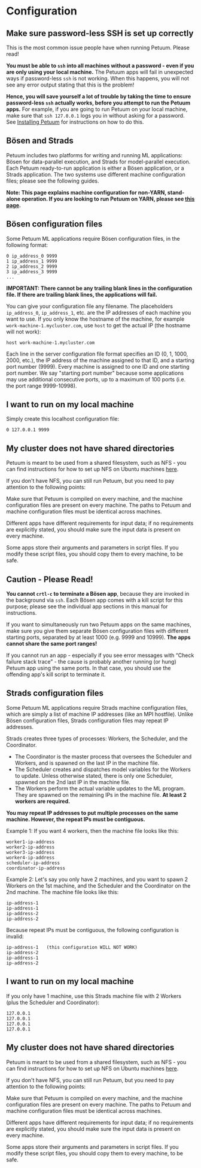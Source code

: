 # Configuration

## Make sure password-less SSH is set up correctly

This is the most common issue people have when running Petuum. Please read!

**You must be able to `ssh` into all machines without a password - even if you are only using your local machine.** The Petuum apps will fail in unexpected ways if password-less `ssh` is not working. When this happens, you will not see any error output stating that this is the problem!

**Hence, you will save yourself a lot of trouble by taking the time to ensure password-less `ssh` actually works, before you attempt to run the Petuum apps.** For example, if you are going to run Petuum on your local machine, make sure that `ssh 127.0.0.1` logs you in without asking for a password. See [Installing Petuum](installation.md) for instructions on how to do this.

## Bösen and Strads

Petuum includes two platforms for writing and running ML applications: Bösen for data-parallel execution, and Strads for model-parallel execution. Each Petuum ready-to-run application is either a Bösen application, or a Strads application. The two systems use different machine configuration files; please see the following guides.

**Note: This page explains machine configuration for non-YARN, stand-alone operation. If you are looking to run Petuum on YARN, please see [this page](https://github.com/petuum/bosen/wiki/Running-on-YARN-HDFS).**

## Bösen configuration files

Some Petuum ML applications require Bösen configuration files, in the following format:

```
0 ip_address_0 9999
1 ip_address_1 9999
2 ip_address_2 9999
3 ip_address_3 9999
...
```

**IMPORTANT: There cannot be any trailing blank lines in the configuration file. If there are trailing blank lines, the applications will fail.**

You can give your configuration file any filename. The placeholders `ip_address_0`, `ip_address_1`, etc. are the IP addresses of each machine you want to use. If you only know the hostname of the machine, for example `work-machine-1.mycluster.com`, use `host` to get the actual IP (the hostname will not work):

```
host work-machine-1.mycluster.com
```

Each line in the server configuration file format specifies an ID (0, 1, 1000, 2000, etc.), the IP address of the machine assigned to that ID, and a starting port number (9999). Every machine is assigned to one ID and one starting port number. We say "starting port number" because some applications may use additional consecutive ports, up to a maximum of 100 ports (i.e. the port range 9999-10998).

## I want to run on my local machine

Simply create this localhost configuration file:

```
0 127.0.0.1 9999
```

## My cluster does not have shared directories

Petuum is meant to be used from a shared filesystem, such as NFS - you can find instructions for how to set up NFS on Ubuntu machines [here](https://help.ubuntu.com/14.04/serverguide/network-file-system.html).

If you don't have NFS, you can still run Petuum, but you need to pay attention to the following points:

Make sure that Petuum is compiled on every machine, and the machine configuration files are present on every machine. The paths to Petuum and machine configuration files must be identical across machines.

Different apps have different requirements for input data; if no requirements are explicitly stated, you should make sure the input data is present on every machine.

Some apps store their arguments and parameters in script files. If you modify these script files, you should copy them to every machine, to be safe.

## Caution - Please Read!

**You cannot `crtl-c` to terminate a Bösen app**, because they are invoked in the background via `ssh`. Each Bösen app comes with a kill script for this purpose; please see the individual app sections in this manual for instructions.

If you want to simultaneously run two Petuum apps on the same machines, make sure you give them separate Bösen configuration files with different starting ports, separated by at least 1000 (e.g. 9999 and 10999). **The apps cannot share the same port ranges!**

If you cannot run an app - especially if you see error messages with “Check failure stack trace” - the cause is probably another running (or hung) Petuum app using the same ports. In that case, you should use the offending app's kill script to terminate it.

## Strads configuration files

Some Petuum ML applications require Strads machine configuration files, which are simply a list of machine IP addresses (like an MPI hostfile). Unlike Bösen configuration files, Strads configuration files may repeat IP addresses.

Strads creates three types of processes: Workers, the Scheduler, and the Coordinator.
- The Coordinator is the master process that oversees the Scheduler and Workers, and is spawned on the last IP in the machine file.
- The Scheduler creates and dispatches model variables for the Workers to update. Unless otherwise stated, there is only one Scheduler, spawned on the 2nd last IP in the machine file.
- The Workers perform the actual variable updates to the ML program. They are spawned on the remaining IPs in the machine file. **At least 2 workers are required.**

**You may repeat IP addresses to put multiple processes on the same machine. However, the repeat IPs must be contiguous.**

Example 1: If you want 4 workers, then the machine file looks like this:

```
worker1-ip-address
worker2-ip-address
worker3-ip-address
worker4-ip-address
scheduler-ip-address
coordinator-ip-address
```

Example 2: Let's say you only have 2 machines, and you want to spawn 2 Workers on the 1st machine, and the Scheduler and the Coordinator on the 2nd machine. The machine file looks like this:

```
ip-address-1
ip-address-1
ip-address-2
ip-address-2
```

Because repeat IPs must be contiguous, the following configuration is invalid:

```
ip-address-1   (this configuration WILL NOT WORK)
ip-address-2
ip-address-1
ip-address-2
```

## I want to run on my local machine

If you only have 1 machine, use this Strads machine file with 2 Workers (plus the Scheduler and Coordinator):

```
127.0.0.1
127.0.0.1
127.0.0.1
127.0.0.1
```

## My cluster does not have shared directories

Petuum is meant to be used from a shared filesystem, such as NFS - you can find instructions for how to set up NFS on Ubuntu machines [here](https://help.ubuntu.com/14.04/serverguide/network-file-system.html).

If you don't have NFS, you can still run Petuum, but you need to pay attention to the following points:

Make sure that Petuum is compiled on every machine, and the machine configuration files are present on every machine. The paths to Petuum and machine configuration files must be identical across machines.

Different apps have different requirements for input data; if no requirements are explicitly stated, you should make sure the input data is present on every machine.

Some apps store their arguments and parameters in script files. If you modify these script files, you should copy them to every machine, to be safe.
